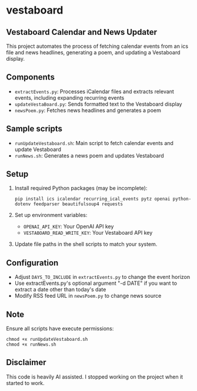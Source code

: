 # vestaboard
## Vestaboard Calendar and News Updater

This project automates the process of fetching calendar events from an ics file and news headlines, generating a poem, and updating a Vestaboard display.

## Components

- `extractEvents.py`: Processes iCalendar files and extracts relevant events, including expanding recurring events
- `updateVestaBoard.py`: Sends formatted text to the Vestaboard display
- `newsPoem.py`: Fetches news headlines and generates a poem

## Sample scripts

- `runUpdateVestaboard.sh`: Main script to fetch calendar events and update Vestaboard
- `runNews.sh`: Generates a news poem and updates Vestaboard

## Setup

1. Install required Python packages (may be incomplete):
   ```
   pip install ics icalendar recurring_ical_events pytz openai python-dotenv feedparser beautifulsoup4 requests
   ```

2. Set up environment variables:
   - `OPENAI_API_KEY`: Your OpenAI API key
   - `VESTABOARD_READ_WRITE_KEY`: Your Vestaboard API key

3. Update file paths in the shell scripts to match your system.

## Configuration

- Adjust `DAYS_TO_INCLUDE` in `extractEvents.py` to change the event horizon
- Use extractEvents.py's optional argument "-d DATE" if you want to extract a date other than today's date
- Modify RSS feed URL in `newsPoem.py` to change news source

## Note

Ensure all scripts have execute permissions:
```
chmod +x runUpdateVestaboard.sh
chmod +x runNews.sh
```
## Disclaimer

This code is heavily AI assisted. I stopped working on the project when it started to work.
